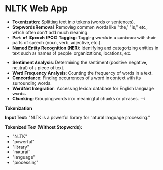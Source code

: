 # NLTK Web App

- **Tokenization**: Splitting text into tokens (words or sentences).
- **Stopwords Removal**: Removing common words like "the," "is," etc., which often don't add much meaning.
- **Part-of-Speech (POS) Tagging**: Tagging words in a sentence with their parts of speech (noun, verb, adjective, etc.).
- **Named Entity Recognition (NER)**: Identifying and categorizing entities in text such as names of people, organizations, locations, etc.
<!-- - **Stemming and Lemmatization**: Reducing words to their base or root form. -->
- **Sentiment Analysis**: Determining the sentiment (positive, negative, neutral) of a piece of text.
- **Word Frequency Analysis**: Counting the frequency of words in a text.
- **Concordance**: Finding occurrences of a word in context with its surrounding words.
- **WordNet Integration**: Accessing lexical database for English language words.
- **Chunking**: Grouping words into meaningful chunks or phrases. -->



**Tokenization**

**Input Text:** "NLTK is a powerful library for natural language processing."

**Tokenized Text (Without Stopwords):**
- "NLTK"
- "powerful"
- "library"
- "natural"
- "language"
- "processing"